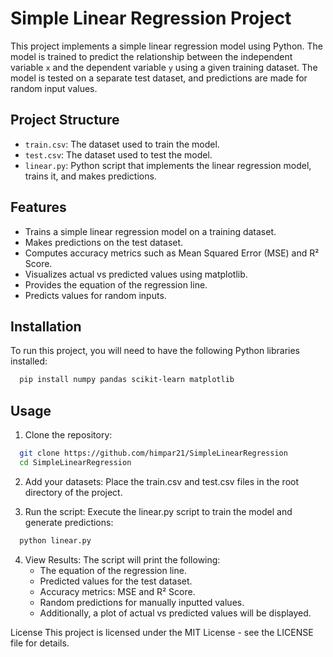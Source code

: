 # Simple Linear Regression Project

This project implements a simple linear regression model using Python. The model is trained to predict the relationship between the independent variable `x` and the dependent variable `y` using a given training dataset. The model is tested on a separate test dataset, and predictions are made for random input values.

## Project Structure

- `train.csv`: The dataset used to train the model.
- `test.csv`: The dataset used to test the model.
- `linear.py`: Python script that implements the linear regression model, trains it, and makes predictions.

## Features

- Trains a simple linear regression model on a training dataset.
- Makes predictions on the test dataset.
- Computes accuracy metrics such as Mean Squared Error (MSE) and R² Score.
- Visualizes actual vs predicted values using matplotlib.
- Provides the equation of the regression line.
- Predicts values for random inputs.

## Installation

To run this project, you will need to have the following Python libraries installed:

```bash
  pip install numpy pandas scikit-learn matplotlib
```
## Usage
1) Clone the repository:

```bash
  git clone https://github.com/himpar21/SimpleLinearRegression
  cd SimpleLinearRegression
```
2) Add your datasets:
  Place the train.csv and test.csv files in the root directory of the project.

3) Run the script:
  Execute the linear.py script to train the model and generate predictions:

```bash
  python linear.py
```
4) View Results:
The script will print the following:
    - The equation of the regression line.
    - Predicted values for the test dataset.
    - Accuracy metrics: MSE and R² Score.
    - Random predictions for manually inputted values.
    - Additionally, a plot of actual vs predicted values will be displayed.

License
This project is licensed under the MIT License - see the LICENSE file for details.
